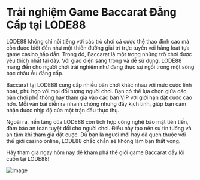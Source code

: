# Trải nghiệm Game Baccarat Đẳng Cấp tại LODE88

LODE88 không chỉ nổi tiếng với các trò chơi cá cược thể thao đỉnh cao mà còn được biết đến như một thiên đường giải trí trực tuyến với hàng loạt tựa game casino hấp dẫn. Trong đó, Baccarat là một trong những trò chơi được yêu thích nhất tại đây. Với giao diện sang trọng và dễ sử dụng, LODE88 mang đến cho người chơi trải nghiệm như đang thực sự ngồi trong một sòng bạc châu Âu đẳng cấp.

Baccarat tại LODE88 cung cấp nhiều bàn chơi khác nhau với mức cược linh hoạt, phù hợp với mọi đối tượng người chơi. Bạn có thể lựa chọn giữa các bàn chơi phổ thông hay tham gia vào các bàn VIP với giới hạn đặt cược cao hơn. Mỗi ván bài diễn ra nhanh chóng nhưng đầy kịch tính, giúp bạn cảm nhận được nhịp độ của một trận đấu thực thụ.

Ngoài ra, nền tảng của LODE88 còn tích hợp công nghệ bảo mật tiên tiến, đảm bảo an toàn tuyệt đối cho người chơi. Điều này tạo nên sự tin tưởng và an tâm khi tham gia đặt cược. Dù bạn là người mới hay đã quen thuộc với thế giới casino online, LODE88 chắc chắn sẽ không làm bạn thất vọng.

Hãy tham gia ngay hôm nay để khám phá thế giới game Baccarat đầy lôi cuốn tại LODE88!

![Image](https://github.com/user-attachments/assets/bd51ea9f-0666-407b-a7a7-98ead6de688c)